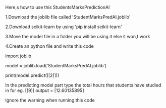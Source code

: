 Here,s how to use this StudentsMarksPredictionAI

1.Download the joblib file called 'StudentMarksPredAI.joblib'

2.Download scikit-learn by using 'pip install scikit-learn'

3.Move the model file in a folder you will be using it else it won,t work

4.Create an python file and write this code 

import joblib

model = joblib.load('StudentMarksPredAI.joblib')

print(model.predict([[2]]))

In the predicting model part type the total hours that students have studied in for eg. [[9]] output = [12.60135895]

Ignore the warning when running this code






